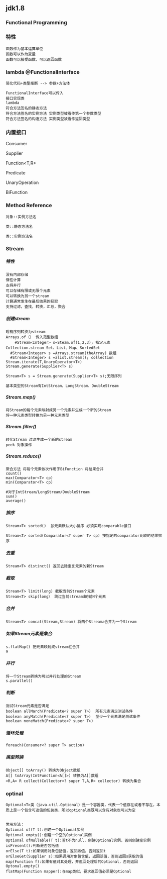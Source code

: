 ## jdk1.8

### Functional Programming

### 特性

```
函数作为基本运算单位
函数可以作为变量
函数可以接受函数，可以返回函数
```

### lambda @FunctionalInterface

```
简化代码+类型推断 --> 参数+方法体
```

```
FunctionalInterface可以传入
接口实现类
lambda
符合方法签名的静态方法
符合方法签名的实例方法 实例类型被看作第一个参数类型
符合方法签名的构造方法 实例类型被看作返回类型
```

### 内置接口

Consumer<T>

Supplier<T>

Function<T,R>

Predicate<T>

UnaryOperation

BiFunction

### Method Reference

```
对象::实例方法名

类::静态方法名

类::实例方法名
```



### Stream

##### 特性

```
没有内部存储
惰性计算
支持并行
可以存储有限或无限个元素
可以转换为另一个stream
计算通常发生在最后结果的获取
支持过滤，查找，转换，汇总，聚合
```



##### 创建stream

```
现有序列转换为stream
Arrays.of（） 传入范型数组 
	#Stream<Integer> s=Steam.of(1,2,3); 指定元素
Collection.stream Set、List、Map、SortedSet
  #Stream<Integer> s =Arrays.stream(theArray) 数组
  #Stream<Integer> s =alist.stream(); collection
Stream.iterate(T,UnaryOperator<T>)
Stream.generate(Supplier<T> s)
```

```
Stream<T> s = Stream.generate(Supplier<T> s);无限序列
```

```
基本类型的Stream有IntStream、LongStream、DoubleStream
```

##### Stream.map()

```
将Stream的每个元素映射成另一个元素并生成一个新的Stream
将一种元素类型转换为另一种元素类型
```

##### Stream.filter()

```
转化Stream 过滤生成一个新的stream
peek 对象操作
```

##### Stream.reduce()

```
聚合方法 将每个元素依次作用于BiFunction 将结果合并
count()
max(Comparator<T> cp)
min(Comparator<T> cp)

#对于IntStream/LongStream/DoubleStream
sum()
average()
```

##### 排序

```
Stream<T> sorted()  按元素默认大小排序 必须实现comparable接口

Stream<T> sorted(Comparator<? super T> cp) 按指定的comparator比较的结果排序
```

#####  去重

```
Stream<T> distinct() 返回去除重复元素的新Stream

```

##### 截取

```
Stream<T> limit(long) 截取当前Stream个元素
Stream<T> skip(long） 跳过当前streamd的前N个元素
```

##### 合并

```
Stream<T> concat(Stream,Stream) 将两个Streama合并为一个Stream
```

##### 如果Stream元素是集合

```
s.flatMap() 把元素映射成stream在合并
a
```

##### 并行

```
将一个Stream转换为可以并行处理的Stream
s.parallel()
```

##### 判断

```
测试Stream元素是否满足
boolean allMarch(Predicate<? super T>)  所有元素满足测试条件
boolean anyMatch(Predicate<? super T>) 	至少一个元素满足测试条件
boolean noneMatch(Predicate<? super T>)
```

##### 循环处理

```
foreach(Consumer<? super T> action)
```

##### 类型转换

``` 
Object[] toArray() 转换为Object数组
A[] toArray(IntFunction<A[]>) 转换为A[]数组
<R,A> R collect(Collector<? super T,A,R> collector) 转换为集合
```

### optinal

```
Optional<T>类（java.util.Optional）是一个容器类，代表一个值存在或者不存在，本质上是一个包含可选值的包装类，所以optional类既可以含有对象也可以为空


```



```
常用方法：
Optional of(T t):创建一个Optional实例
Optional empty():创建一个空的Optional实例
Optional ofNullable(T t):若t不为null，创建Optional实例，否则创建空实例
isPresent():判断是否包括值
orElse(T t):如果调用对象包括值，返回該值，否则返回t
orElseGet(Supplier s):如果调用对象包含值，返回该值，否则返回s获取的值
map(Function f):如果有值对其处理，并返回处理后的Optional，否则返回Optonal.empty()
flatMap(Function mapper):与map类似，要求返回值必须是Optional

```

